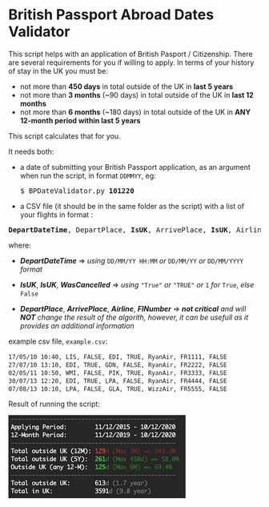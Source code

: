 [img_01]: ./screenshot.png "img_01"

# British Passport Abroad Dates Validator

This script helps with an application of British Pasport / Citizenship.
There are several requirements for you if willing to apply.
In terms of your history of stay in the UK you must be:
  *   not more than **450 days** in total outside of the UK in **last 5 years**
  *   not more than **3 months** (~90 days) in total outside of the UK in **last 12 months**
  *   not more than **6 months** (~180 days) in total  outside of the UK in **ANY 12-month period within last 5 years**

This script calculates that for you. 

It needs both:
* a date of submitting your British Passport application, as an argument when run the script, in format `DDMMYY`, eg:
    <pre>$ BPDateValidator.py <b>101220</b></pre>
* a CSV file (it should be in the same folder as the script) with a list  of your flights in format :

<pre><b>DepartDateTime</b>, DepartPlace, <b>IsUK</b>, ArrivePlace, <b>IsUK</b>, Airline, FlNumber, <b>WasCancelled</b></pre>

  where:
  
 * ***DepartDateTime*** => *using* `DD/MM/YY HH:MM` *or* `DD/MM/YY` *or* `DD/MM/YYYY` *format*

 * ***IsUK***, ***IsUK***, ***WasCancelled*** => *using* `"True"` *or* `"TRUE"` *or* `1` *for* `True`, *else* `False`

 * ***DepartPlace***, ***ArrivePlace***, ***Airline***, ***FlNumber*** => ***not critical** and will **NOT** change the result of the algorith, however, it can be usefull as it provides an additional information*

 example csv file, `example.csv`:
  
    17/05/10 10:40, LIS, FALSE, EDI, TRUE, RyanAir, FR1111, FALSE
    27/07/10 13:10, EDI, TRUE, GDN, FALSE, RyanAir, FR2222, FALSE
    02/05/11 10:50, WMI, FALSE, PIK, TRUE, RyanAir, FR3333, FALSE
    30/07/13 12:20, EDI, TRUE, LPA, FALSE, RyanAir, FR4444, FALSE
    07/08/13 10:10, LPA, FALSE, GLA, TRUE, WizzAir, FR5555, FALSE
    
Result of running the script:

![img_01][img_01]
